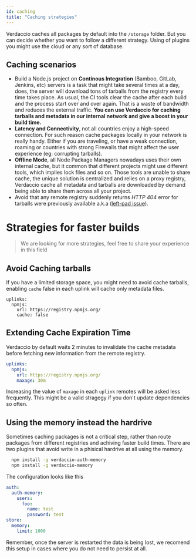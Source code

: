 ```yaml
---
id: caching
title: "Caching strategies"
---
```

Verdaccio caches all packages by default into the `/storage` folder. But you can decide whether you want to follow a different strategy. Using of plugins you might use the cloud or any sort of database.

## Caching scenarios

* Build a Node.js project on **Continous Integration** (Bamboo, GitLab, Jenkins, etc) servers is a task that might take several times at a day, does, the server will download tons of tarballs from the registry every time takes place. As usual, the CI tools clear the cache after each build and the process start over and over again. That is a waste of bandwidth and reduces the external traffic. **You can use Verdaccio for caching tarballs and metadata in our internal network and give a boost in your build time.**
* **Latency and Connectivity**, not all countries enjoy a high-speed connection. For such reason cache packages locally in your network is really handy. Either if you are traveling, or have a weak connection, roaming or countries with strong Firewalls that might affect the user experience (eg: corrupting tarballs).
* **Offline Mode**, all Node Package Managers nowadays uses their own internal cache, but it common that different projects might use different tools, which implies lock files and so on. Those tools are unable to share cache, the unique solution is centralized and relies on a proxy registry, Verdaccio cache all metadata and tarballs are downloaded by demand being able to share them across all your project.
* Avoid that any remote registry suddenly returns *HTTP 404* error for tarballs were previously available a.k.a ([left-pad issue](https://www.theregister.co.uk/2016/03/23/npm_left_pad_chaos/)).

# Strategies for faster builds

> We are looking for more strategies, feel free to share your experience in this field

## Avoid Caching tarballs

If you have a limited storage space, you might need to avoid cache tarballs, enabling `cache` false in each uplink will cache only metadata files.

    uplinks:
      npmjs:
        url: https://registry.npmjs.org/
        cache: false
    

## Extending Cache Expiration Time

Verdaccio by default waits 2 minutes to invalidate the cache metadata before fetching new information from the remote registry.

```yaml
uplinks:
  npmjs:
    url: https://registry.npmjs.org/
    maxage: 30m
```

Increasing the value of `maxage` in each `uplink` remotes will be asked less frequently. This might be a valid stragegy if you don't update dependencies so often.

## Using the memory instead the hardrive

Sometimes caching packages is not a critical step, rather than route packages from different registries and achiving faster build times. There are two plugins that avoid write in a phisical hardrive at all using the memory.

```bash
  npm install -g verdaccio-auth-memory
  npm install -g verdaccio-memory
```

The configuration looks like this

```yaml
auth:
  auth-memory:
    users:
      foo:
        name: test
        password: test
store:
  memory:
    limit: 1000
```

Remember, once the server is restarted the data is being lost, we recomend this setup in cases where you do not need to persist at all.